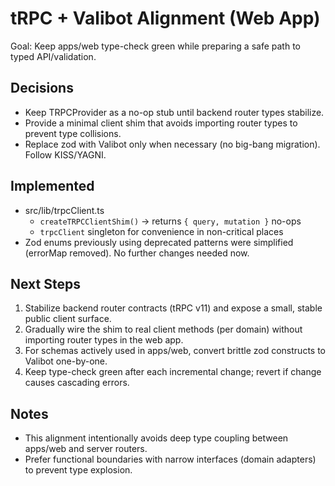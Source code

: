# tRPC + Valibot Alignment (Web App)

Goal: Keep apps/web type-check green while preparing a safe path to typed API/validation.

## Decisions

- Keep TRPCProvider as a no-op stub until backend router types stabilize.
- Provide a minimal client shim that avoids importing router types to prevent type collisions.
- Replace zod with Valibot only when necessary (no big-bang migration). Follow KISS/YAGNI.

## Implemented

- src/lib/trpcClient.ts
  - `createTRPCClientShim()` → returns `{ query, mutation }` no-ops
  - `trpcClient` singleton for convenience in non-critical places
- Zod enums previously using deprecated patterns were simplified (errorMap removed). No further changes needed now.

## Next Steps

1. Stabilize backend router contracts (tRPC v11) and expose a small, stable public client surface.
2. Gradually wire the shim to real client methods (per domain) without importing router types in the web app.
3. For schemas actively used in apps/web, convert brittle zod constructs to Valibot one-by-one.
4. Keep type-check green after each incremental change; revert if change causes cascading errors.

## Notes

- This alignment intentionally avoids deep type coupling between apps/web and server routers.
- Prefer functional boundaries with narrow interfaces (domain adapters) to prevent type explosion.
